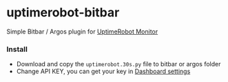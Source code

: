 # uptimerobot-bitbar
Simple Bitbar / Argos plugin for [UptimeRobot Monitor](https://uptimerobot.com)

### Install
- Download and copy the `uptimerobot.30s.py` file to bitbar or argos folder
- Change API KEY, you can get your key in [Dashboard settings](https://uptimerobot.com/dashboard.php#mySettings) 
